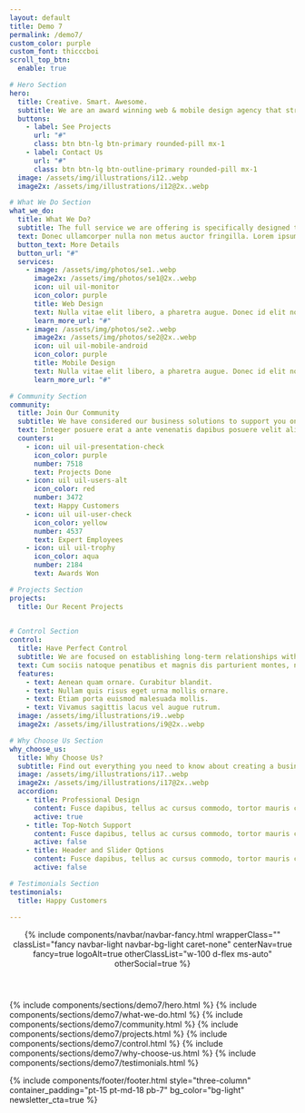 ```yaml
---
layout: default
title: Demo 7
permalink: /demo7/
custom_color: purple
custom_font: thicccboi
scroll_top_btn:
  enable: true 

# Hero Section
hero:
  title: Creative. Smart. Awesome.
  subtitle: We are an award winning web & mobile design agency that strongly believes in the power of creative ideas.
  buttons:
    - label: See Projects
      url: "#"
      class: btn btn-lg btn-primary rounded-pill mx-1
    - label: Contact Us
      url: "#"
      class: btn btn-lg btn-outline-primary rounded-pill mx-1
  image: /assets/img/illustrations/i12..webp
  image2x: /assets/img/illustrations/i12@2x..webp

# What We Do Section
what_we_do:
  title: What We Do?
  subtitle: The full service we are offering is specifically designed to meet your business needs.
  text: Donec ullamcorper nulla non metus auctor fringilla. Lorem ipsum dolor sit amet, consectetur adipiscing elit. Nullam quis risus eget urna mollis ornare vel eu leo. Nullam quis risus eget urna mollis ornare vel eu leo. Maecenas faucibus mollis elit interdum. Duis mollis, est non commodo luctus, nisi erat ligula.
  button_text: More Details
  button_url: "#"
  services:
    - image: /assets/img/photos/se1..webp
      image2x: /assets/img/photos/se1@2x..webp
      icon: uil uil-monitor
      icon_color: purple
      title: Web Design
      text: Nulla vitae elit libero, a pharetra augue. Donec id elit non mi porta gravida.
      learn_more_url: "#"
    - image: /assets/img/photos/se2..webp
      image2x: /assets/img/photos/se2@2x..webp
      icon: uil uil-mobile-android
      icon_color: purple
      title: Mobile Design
      text: Nulla vitae elit libero, a pharetra augue. Donec id elit non mi porta gravida.
      learn_more_url: "#"

# Community Section
community:
  title: Join Our Community
  subtitle: We have considered our business solutions to support you on every stage of your growth.
  text: Integer posuere erat a ante venenatis dapibus posuere velit aliquet. Morbi leo risus, porta ac consectetur ac, vestibulum at eros. Praesent commodo cursus magna, vel scelerisque nisl consectetur.
  counters:
    - icon: uil uil-presentation-check
      icon_color: purple
      number: 7518
      text: Projects Done
    - icon: uil uil-users-alt
      icon_color: red
      number: 3472
      text: Happy Customers
    - icon: uil uil-user-check
      icon_color: yellow
      number: 4537
      text: Expert Employees
    - icon: uil uil-trophy
      icon_color: aqua
      number: 2184
      text: Awards Won

# Projects Section
projects:
  title: Our Recent Projects
  

# Control Section
control:
  title: Have Perfect Control
  subtitle: We are focused on establishing long-term relationships with customers.
  text: Cum sociis natoque penatibus et magnis dis parturient montes, nascetur ridiculus mus. Cras justo odio, dapibus ac facilisis in, egestas eget quam. Praesent commodo cursus magna, vel scelerisque nisl consectetur et.
  features:
    - text: Aenean quam ornare. Curabitur blandit.
    - text: Nullam quis risus eget urna mollis ornare.
    - text: Etiam porta euismod malesuada mollis.
    - text: Vivamus sagittis lacus vel augue rutrum.
  image: /assets/img/illustrations/i9..webp
  image2x: /assets/img/illustrations/i9@2x..webp

# Why Choose Us Section
why_choose_us:
  title: Why Choose Us?
  subtitle: Find out everything you need to know about creating a business process model.
  image: /assets/img/illustrations/i17..webp
  image2x: /assets/img/illustrations/i17@2x..webp
  accordion:
    - title: Professional Design
      content: Fusce dapibus, tellus ac cursus commodo, tortor mauris condimentum nibh, ut fermentum massa justo sit amet risus. Cras mattis consectetur purus sit amet fermentum. Praesent commodo cursus magna, vel.
      active: true
    - title: Top-Notch Support
      content: Fusce dapibus, tellus ac cursus commodo, tortor mauris condimentum nibh, ut fermentum massa justo sit amet risus. Cras mattis consectetur purus sit amet fermentum. Praesent commodo cursus magna, vel.
      active: false
    - title: Header and Slider Options
      content: Fusce dapibus, tellus ac cursus commodo, tortor mauris condimentum nibh, ut fermentum massa justo sit amet risus. Cras mattis consectetur purus sit amet fermentum. Praesent commodo cursus magna, vel.
      active: false

# Testimonials Section
testimonials:
  title: Happy Customers
  
---
```

<div class="content-wrapper">
<header class="wrapper bg-soft-primary">
<!-- HEADER -->
{% include components/navbar/navbar-fancy.html 
    wrapperClass=""
    classList="fancy navbar-light navbar-bg-light caret-none"
    centerNav=true
    fancy=true
    logoAlt=true
    otherClassList="w-100 d-flex ms-auto"
    otherSocial=true
%}
</header>
<!-- /header -->

{% include components/sections/demo7/hero.html %}
{% include components/sections/demo7/what-we-do.html %}
{% include components/sections/demo7/community.html %}
{% include components/sections/demo7/projects.html %}
{% include components/sections/demo7/control.html %}
{% include components/sections/demo7/why-choose-us.html %}
{% include components/sections/demo7/testimonials.html %}

{% include components/footer/footer.html 
  style="three-column"
  container_padding="pt-15 pt-md-18 pb-7"
  bg_color="bg-light"
  newsletter_cta=true
%}
</div>